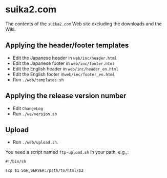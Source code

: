 suika2.com
==========
The contents of the `suika2.com` Web site excluding the downloads and the Wiki.

## Applying the header/footer templates

* Edit the Japanese header in `web/inc/header.html`
* Edit the Japanese footer in `web/inc/footer.html`
* Edit the English header in `web/inc/header_en.html`
* Edit the English footer in`web/inc/footer_en.html`
* Run `./web/templates.sh`

## Applying the release version number

* Edit `ChangeLog`
* Run `./we/version.sh`

## Upload

* Run `./web/upload.sh`.

You need a script named `ftp-upload.sh` in your path, e.g.,:
```
#!/bin/sh

scp $1 SSH_SERVER:/path/to/html/$2
```
